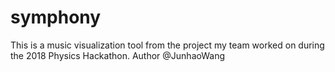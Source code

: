 # symphony
This is a music visualization tool from the project my team worked on during the 2018 Physics Hackathon. 
Author @JunhaoWang
